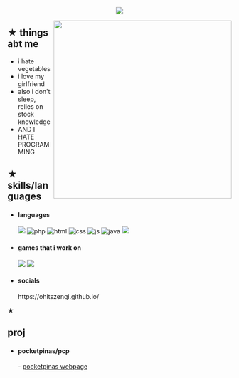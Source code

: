 <p align="center"> <img src="https://readme-typing-svg.demolab.com?font=Fira+Code&pause=1000&color=7F2597&width=435&separator=%3C&lines=I+love+to+procrastinate%3Calso+uh+im+underage+like+14%3Cmy+favorite+anime++is+steins;gate+and+chainsaw+man%3Cand+i+started+programming+at+10"> </p>
<img align="right" width="400"  src="https://i.pinimg.com/564x/53/74/96/537496937f80fa0feaf995095d88f1cd.jpg"/>
<div>
<h2>★  things abt me </h2>
  
-  i hate vegetables
-  i love my girlfriend
-  also i don't sleep, relies on stock knowledge
-  AND I HATE PROGRAMMING
<h2>★ skills/languages</h2>

- <h4>languages</h4>
   <img src="https://img.shields.io/badge/python-3670A0?style=for-the-badge&logo=python&logoColor=ffdd54">
   <img src = "https://img.shields.io/badge/php-%23777BB4.svg?style=for-the-badge&logo=php&logoColor=white" alt = "php" />
   <img src = "https://img.shields.io/badge/HTML5-E34F26?style=for-the-badge&logo=html5&logoColor=white" alt = "html" />
   <img src = "https://img.shields.io/badge/CSS3-1572B6?style=for-the-badge&logo=css3&logoColor=white" alt = "css" />
   <img src = "https://img.shields.io/badge/JS-323330?style=for-the-badge&logo=javascript&logoColor=F7DF1E" alt = "js" />
   <img src = "https://img.shields.io/badge/java-%23ED8B00.svg?style=for-the-badge&logo=java&logoColor=white" alt = "java" />
   <img src = "https://img.shields.io/badge/lua-1e1469?style=for-the-badge&logo=lua&logoColor=fffff">


- <h4>games that i work on</h4>
   <img src = "https://img.shields.io/badge/roblox-38383d?style=for-the-badge&logo=roblox&logoColor=fffff">
   <img src = "https://img.shields.io/badge/minecraft-02781a?style=for-the-badge&logo=minecraft&logoColor=fffff">

- <h4>socials</h4>
  https://ohitszenqi.github.io/

★ <h2>proj</h2>
- <h4>pocketpinas/pcp</h4>
   - <a href="https://tealjumbolearning.seanmlbb.repl.co/">pocketpinas webpage</a>


</div>



<!--
**ohitszenqi/ohitszenqi** is a ✨ _special_ ✨ repository because its `README.md` (this file) appears on your GitHub profile.

Here are some ideas to get you started:

- 🔭 I’m currently working on ...
- 🌱 I’m currently learning ...
- 👯 I’m looking to collaborate on ...
- 🤔 I’m looking for help with ...
- 💬 Ask me about ...
- 📫 How to reach me: ...
- 😄 Pronouns: ...
- ⚡ Fun fact: ...
-->
